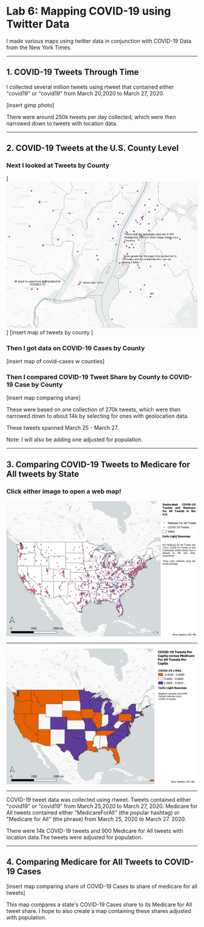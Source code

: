 # Lab 6: Mapping COVID-19 using Twitter Data

I made various maps using twitter data in conjunction with COVID-19 Data from the New York Times.

---

## 1. COVID-19 Tweets Through Time

I collected several million tweets using rtweet that contained either "covid19" or "covid19" from March 20,2020 to March 27, 2020.

[insert gimp photo]

There were around 250k tweets per day collected, which were then narrowed down to tweets with location data. 

---

## 2. COVID-19 Tweets at the U.S. County Level
### Next I looked at Tweets by County
[<img src="picsforweb/TWEETNYC.png"/>]
[insert map of tweets by county ]
### Then I got data on COVID-19 Cases by County 
[insert map of covid-cases w counties]
### Then I compared COVID-19 Tweet Share by County to COVID-19 Case by County
[insert map comparing share]

These were based on one collection of 270k tweets, which were then narrowed down to about 14k by selecting for ones with geolocation data. 

These tweets spanned March 25 - March 27.

Note: I will also be adding one adjusted for population.

---

## 3. Comparing COVID-19 Tweets to Medicare for All tweets by State
### Click either image to open a web map!
[<img src="picsforweb/m4a_covid_pts.jpeg"/>](/projects/lab6/group3_1/index.html)

---

[<img src="m4a_covid_state.jpeg"/>](/projects/lab6/group3_3/index.html)

---

COVID-19 tweet data was collected using rtweet. Tweets contained either "covid19" or "covid19" from March 25,2020 to March 27, 2020.
Medicare for All tweets contained either "MedicareForAll" (the popular hashtag) or "Medicare for All" (the phrase) from March 25, 2020 to March 27. 2020.

There were 14k COVID-19 tweets and 900 Medicare for All tweets with location data.The tweets were adjusted for population.

---

## 4. Comparing Medicare for All Tweets to COVID-19 Cases

[insert map comparing share of COVID-19 Cases to share of medicare for all tweets]

This map compares a state's COVID-19 Cases share to its Medicare for All tweet share.
I hope to also create a map containing these shares adjusted with population.

